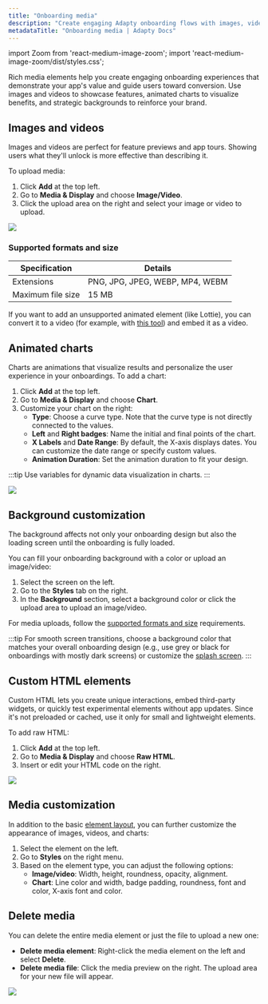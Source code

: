 ```yaml
---
title: "Onboarding media"
description: "Create engaging Adapty onboarding flows with images, videos, animated charts, custom backgrounds, and raw HTML"
metadataTitle: "Onboarding media | Adapty Docs"
---
```


import Zoom from 'react-medium-image-zoom';
import 'react-medium-image-zoom/dist/styles.css';

Rich media elements help you create engaging onboarding experiences that demonstrate your app's value and guide users toward conversion. Use images and videos to showcase features, animated charts to visualize benefits, and strategic backgrounds to reinforce your brand.

## Images and videos

Images and videos are perfect for feature previews and app tours. Showing users what they'll unlock is more effective than describing it.

To upload media:

1. Click **Add** at the top left.
2. Go to **Media & Display** and choose **Image/Video**.
3. Click the upload area on the right and select your image or video to upload.

<Zoom>
  <img src={require('./img/onboarding-media.gif').default}
  style={{
    border: '1px solid #727272', /* border width and color */
    width: '700px', /* image width */
    display: 'block', /* for alignment */
    margin: '0 auto' /* center alignment */
  }}
/>
</Zoom>

### Supported formats and size

| Specification     | Details                          |
|-------------------|----------------------------------|
| Extensions        | PNG, JPG, JPEG, WEBP, MP4, WEBM  |
| Maximum file size | 15 MB                            |

If you want to add an unsupported animated element (like Lottie), you can convert it to a video (for example, with [this tool](https://www.lottielab.com/lottie-to-video)) and embed it as a video.

## Animated charts

Charts are animations that visualize results and personalize the user experience in your onboardings. To add a chart:

1. Click **Add** at the top left.
2. Go to **Media & Display** and choose **Chart**.
3. Customize your chart on the right:
   - **Type**: Choose a curve type. Note that the curve type is not directly connected to the values.
   - **Left** and **Right badges**: Name the initial and final points of the chart.
   - **X Labels** and **Date Range**: By default, the X-axis displays dates. You can customize the date range or specify custom values.
   - **Animation Duration**: Set the animation duration to fit your design.

:::tip
Use variables for dynamic data visualization in charts.
:::

<Zoom>
  <img src={require('./img/chart-onboarding.png').default}
  style={{
    border: '1px solid #727272', /* border width and color */
    width: '700px', /* image width */
    display: 'block', /* for alignment */
    margin: '0 auto' /* center alignment */
  }}
/>
</Zoom>

## Background customization

The background affects not only your onboarding design but also the loading screen until the onboarding is fully loaded. 

You can fill your onboarding background with a color or upload an image/video:

1. Select the screen on the left.
2. Go to the **Styles** tab on the right.
3. In the **Background** section, select a background color or click the upload area to upload an image/video.

For media uploads, follow the [supported formats and size](#supported-formats-and-size) requirements.

:::tip
For smooth screen transitions, choose a background color that matches your overall onboarding design (e.g., use grey or black for onboardings with mostly dark screens) or customize the [splash screen](ios-present-onboardings#add-smooth-transitions-between-the-splash-screen-and-onboarding).
:::

## Custom HTML elements

Custom HTML lets you create unique interactions, embed third-party widgets, or quickly test experimental elements without app updates. Since it's not preloaded or cached, use it only for small and lightweight elements.

To add raw HTML:

1. Click **Add** at the top left.
2. Go to **Media & Display** and choose **Raw HTML**.
3. Insert or edit your HTML code on the right.

<Zoom>
  <img src={require('./img/onboarding-html.png').default}
  style={{
    border: '1px solid #727272', /* border width and color */
    width: '700px', /* image width */
    display: 'block', /* for alignment */
    margin: '0 auto' /* center alignment */
  }}
/>
</Zoom>

## Media customization

In addition to the basic [element layout](onboarding-layout.md#element-layout), you can further customize the appearance of images, videos, and charts:

1. Select the element on the left.
2. Go to **Styles** on the right menu.
3. Based on the element type, you can adjust the following options:
   - **Image/video**: Width, height, roundness, opacity, alignment.
   - **Chart**: Line color and width, badge padding, roundness, font and color, X-axis font and color.

## Delete media

You can delete the entire media element or just the file to upload a new one:

- **Delete media element**: Right-click the media element on the left and select **Delete**.
- **Delete media file**: Click the media preview on the right. The upload area for your new file will appear.

<Zoom>
  <img src={require('./img/onboarding-delete.gif').default}
  style={{
    border: '1px solid #727272', /* border width and color */
    width: '700px', /* image width */
    display: 'block', /* for alignment */
    margin: '0 auto' /* center alignment */
  }}
/>
</Zoom>

